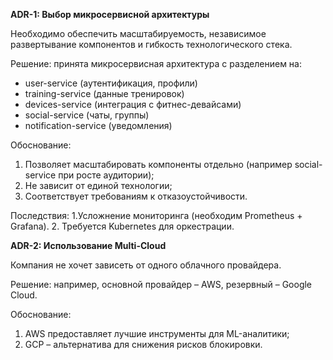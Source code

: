 **ADR-1: Выбор микросервисной архитектуры**

Необходимо обеспечить масштабируемость, независимое развертывание компонентов и гибкость технологического стека.

Решение: принята микросервисная архитектура с разделением на:

  - user-service (аутентификация, профили)
  - training-service (данные тренировок)
  - devices-service (интеграция с фитнес-девайсами)
  - social-service (чаты, группы)
  - notification-service (уведомления)

Обоснование:
1. Позволяет масштабировать компоненты отдельно (например social-service при росте аудитории);
2. Не зависит от единой технологии;
3. Соответствует требованиям к отказоустойчивости.

Последствия:
1.Усложнение мониторинга (необходим Prometheus + Grafana).
2. Требуется Kubernetes для оркестрации.


**ADR-2: Использование Multi-Cloud**

Компания не хочет зависеть от одного облачного провайдера.

Решение: например, основной провайдер – AWS, резервный – Google Cloud.

Обоснование:
1. AWS предоставляет лучшие инструменты для ML-аналитики;
2. GCP – альтернатива для снижения рисков блокировки.
